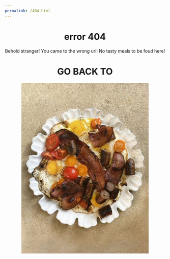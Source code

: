 ```yaml
---
permalink: /404.html
---
```


# <center> error 404</center>

<p style="text-align:center;"> Behold stranger! You came to the wrong url! No tasty meals to be foud here! </p>

# <center> GO BACK TO</center>

<center>
    <a href="index.html">
        <img src="./src/mealImages/onepan.jpg" />
        </a>
</center>
